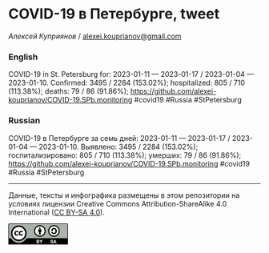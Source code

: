 COVID-19 в Петербурге, tweet
============================

*Алексей Куприянов* /
<a href="mailto:alexei.kouprianov@gmail.com" class="email">alexei.kouprianov@gmail.com</a>

### English

COVID-19 in St. Petersburg for: 2023-01-11 — 2023-01-17 / 2023-01-04 —
2023-01-10. Сonfirmed: 3495 / 2284 (153.02%); hospitalized: 805 / 710
(113.38%); deaths: 79 / 86 (91.86%);
<a href="https://github.com/alexei-kouprianov/COVID-19.SPb.monitoring" class="uri">https://github.com/alexei-kouprianov/COVID-19.SPb.monitoring</a>
\#covid19 \#Russia \#StPetersburg

### Russian

COVID-19 в Петербурге за семь дней: 2023-01-11 — 2023-01-17 / 2023-01-04
— 2023-01-10. Выявлено: 3495 / 2284 (153.02%); госпитализировано: 805 /
710 (113.38%); умерших: 79 / 86 (91.86%);
<a href="https://github.com/alexei-kouprianov/COVID-19.SPb.monitoring" class="uri">https://github.com/alexei-kouprianov/COVID-19.SPb.monitoring</a>
\#covid19 \#Russia \#StPetersburg

------------------------------------------------------------------------

Данные, тексты и инфографика размещены в этом репозитории на условиях
лицензии Creative Commons Attribution-ShareAlike 4.0 International ([CC
BY-SA 4.0](https://creativecommons.org/licenses/by-sa/4.0/)).

![](../misc/CC-BY-SA-icon.png "CC-BY-SA")
